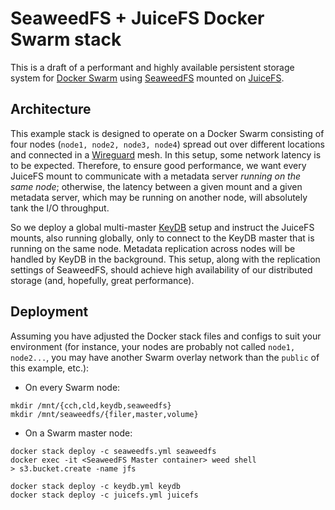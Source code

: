 # SeaweedFS + JuiceFS Docker Swarm stack

This is a draft of a performant and highly available persistent storage system for [Docker Swarm](https://docs.docker.com/engine/swarm/) using [SeaweedFS](https://github.com/seaweedfs/seaweedfs) mounted on [JuiceFS](https://github.com/juicedata/juicefs/).

## Architecture

This example stack is designed to operate on a Docker Swarm consisting of four nodes (`node1, node2, node3, node4`) spread out over different locations and connected in a [Wireguard](https://www.wireguard.com/) mesh. In this setup, some network latency is to be expected. Therefore, to ensure good performance, we want every JuiceFS mount to communicate with a metadata server _running on the same node_; otherwise, the latency between a given mount and a given metadata server, which may be running on another node, will absolutely tank the I/O throughput.

So we deploy a global multi-master [KeyDB](https://github.com/Snapchat/KeyDB) setup and instruct the JuiceFS mounts, also running globally, only to connect to the KeyDB master that is running on the same node. Metadata replication across nodes will be handled by KeyDB in the background. This setup, along with the replication settings of SeaweedFS, should achieve high availability of our distributed storage (and, hopefully, great performance).

## Deployment

Assuming you have adjusted the Docker stack files and configs to suit your environment (for instance, your nodes are probably not called `node1, node2...`, you may have another Swarm overlay network than the `public` of this example, etc.):

+ On every Swarm node:

```
mkdir /mnt/{cch,cld,keydb,seaweedfs}
mkdir /mnt/seaweedfs/{filer,master,volume}
```

+ On a Swarm master node:

```
docker stack deploy -c seaweedfs.yml seaweedfs
docker exec -it <SeaweedFS Master container> weed shell
> s3.bucket.create -name jfs

docker stack deploy -c keydb.yml keydb
docker stack deploy -c juicefs.yml juicefs
```
